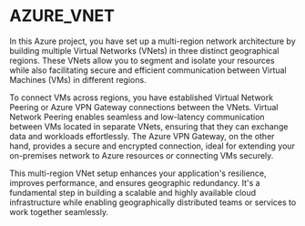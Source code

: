 # AZURE_VNET
In this Azure project, you have set up a multi-region network architecture by building multiple Virtual Networks (VNets) in three distinct geographical regions. These VNets allow you to segment and isolate your resources while also facilitating secure and efficient communication between Virtual Machines (VMs) in different regions.

To connect VMs across regions, you have established Virtual Network Peering or Azure VPN Gateway connections between the VNets. Virtual Network Peering enables seamless and low-latency communication between VMs located in separate VNets, ensuring that they can exchange data and workloads effortlessly. The Azure VPN Gateway, on the other hand, provides a secure and encrypted connection, ideal for extending your on-premises network to Azure resources or connecting VMs securely.

This multi-region VNet setup enhances your application's resilience, improves performance, and ensures geographic redundancy. It's a fundamental step in building a scalable and highly available cloud infrastructure while enabling geographically distributed teams or services to work together seamlessly.
